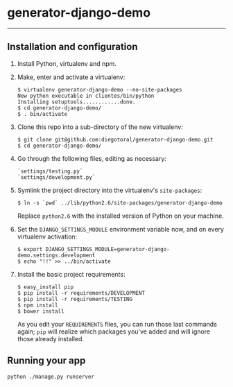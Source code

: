 generator-django-demo
=====================
---------------------

## Installation and configuration

1.  Install Python, virtualenv and npm.

2.  Make, enter and activate a virtualenv:

        $ virtualenv generator-django-demo --no-site-packages
        New python executable in clientes/bin/python
        Installing setuptools............done.
        $ cd generator-django-demo/
        $ . bin/activate

2.  Clone this repo into a sub-directory of the new virtualenv:

        $ git clone git@github.com:diegotoral/generator-django-demo.git
        $ cd generator-django-demo/

3.  Go through the following files, editing as necessary:

        `settings/testing.py`
        `settings/development.py`

4.  Symlink the project directory into the virtualenv's `site-packages`:

        $ ln -s `pwd` ../lib/python2.6/site-packages/generator-django-demo

    Replace `python2.6` with the installed version of Python on your machine.

5.  Set the `DJANGO_SETTINGS_MODULE` environment variable now, and on every
    virtualenv activation:

        $ export DJANGO_SETTINGS_MODULE=generator-django-demo.settings.development
        $ echo "!!" >> ../bin/activate

6.  Install the basic project requirements:

        $ easy_install pip
        $ pip install -r requirements/DEVELOPMENT
        $ pip install -r requirements/TESTING
        $ npm install
        $ bower install

    As you edit your `REQUIREMENTS` files, you can run those last commands again;
    `pip` will realize which packages you've added and will ignore those already
    installed.
    
## Running your app

    python ./manage.py runserver
